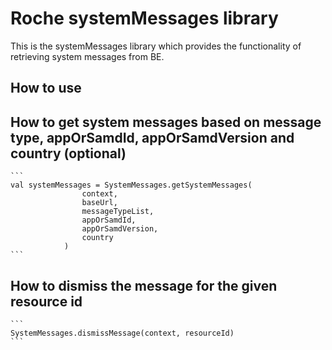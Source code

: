 Roche systemMessages library
========
This is the systemMessages library which provides the functionality of retrieving system messages from BE.

How to use
----------
How to get system messages based on message type, appOrSamdId, appOrSamdVersion and country (optional)
----------
    ```
    val systemMessages = SystemMessages.getSystemMessages(
                    context,
                    baseUrl,
                    messageTypeList,
                    appOrSamdId,
                    appOrSamdVersion,
                    country
                )
    ```
How to dismiss the message for the given resource id
----------
    ```
    SystemMessages.dismissMessage(context, resourceId)
    ```